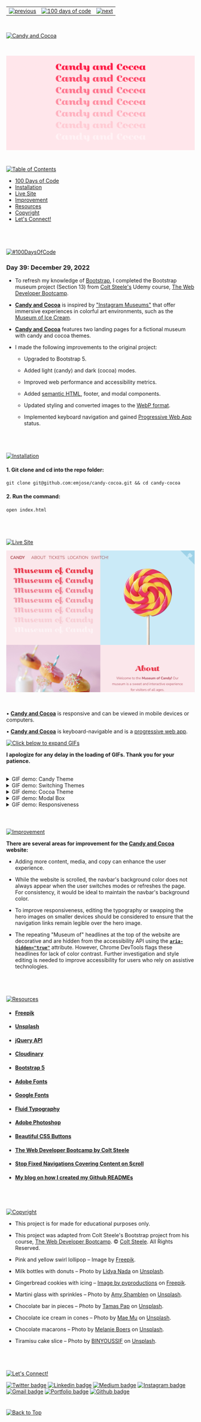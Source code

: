 <p id="header"><p>

<table>
    <tr>
        <td><a href="https://github.com/emjose/box-of-shadows/#header"><img src="https://res.cloudinary.com/dn1e07eul/image/upload/v1659330996/Readme%20Headers/header-left_ctkix5.png" alt="previous" style="width: 200px;"/></a></td>
        <td><a href="https://github.com/emjose/one-hundred/#header"><img src="https://res.cloudinary.com/dn1e07eul/image/upload/v1659330606/Readme%20Headers/header-center_bkbdbt.png" alt="100 days of code" style="width: 580px;"/></a></td>
        <td><a href="https://github.com/emjose/candy-cocoa/#header"><img src="https://res.cloudinary.com/dn1e07eul/image/upload/v1659332117/Readme%20Headers/header-right-g_zhy4gl.png" alt="next" style="width: 200px;"/></a></td>
        <!-- <td><a href="https://github.com/emjose/****NEXT-REPO****/#header"><img src="https://res.cloudinary.com/dn1e07eul/image/upload/v1659330646/Readme%20Headers/header-right_eftaz9.png" alt="next" style="width: 200px;"/></a></td> -->
    </tr>

</table>

<br>

<p id="project-title"><p>

<a href=#table-of-contents>![Candy and Cocoa](https://res.cloudinary.com/dn1e07eul/image/upload/v1672180109/Readme%20Headers/inter-039-candy-cocoa_heizlv.png)</a>

<br>

<a href="https://candy-cocoa.vercel.app/">![Candy and Cocoa](Assets/preview-039-candy-cocoa.png)</a>

#

<p id="table-of-contents"><p>

<a href=#table-of-contents>![Table of Contents](https://res.cloudinary.com/dn1e07eul/image/upload/v1659241355/Readme%20Headers/inter-toc_euxbbw.png)</a>

- [100 Days of Code](#100days)
- [Installation](#installation)
- [Live Site](#live-site)
- [Improvement](#improvement)
- [Resources](#resources)
- [Copyright](#copyright)
- [Let's Connect!](#lets-connect)

<br>

#

<p id="100days"><p>

<a href=#100days>![#100DaysOfCode](https://res.cloudinary.com/dn1e07eul/image/upload/v1659389776/Readme%20Headers/inter-100hash_kjpgmt.png)</a>

### Day 39: December 29, 2022

- To refresh my knowledge of [Bootstrap](https://getbootstrap.com/), I completed the Bootstrap museum project (Section 13) from [Colt Steele's](https://www.youtube.com/c/ColtSteeleCode) Udemy course, [The Web Developer Bootcamp](https://www.udemy.com/course/the-web-developer-bootcamp/?utm_source=adwords&utm_medium=udemyads&utm_campaign=WebDevelopment_Search_la.EN_cc.US_PP_Control&utm_content=deal4584&utm_term=_._ag_141124571892_._ad_594318012127_._kw_online+web+developer+bootcamp_._de_c_._dm__._pl__._ti_kwd-327013416878_._li_9067609_._pd__._&matchtype=p&gclid=Cj0KCQiAwJWdBhCYARIsAJc4idACXm6Smdp_7UW-f4z52_th0pfK3UEjx4m4zphbJ0AsuFL6mpeVz5EaAuTBEALw_wcB).

- **[Candy and Cocoa](https://candy-cocoa.vercel.app/)** is inspired by ["Instagram Museums"](https://www.wired.com/story/selfie-factories-instagram-museum/) that offer immersive experiences in colorful art environments, such as the [Museum of Ice Cream](https://www.museumoficecream.com/).

- **[Candy and Cocoa](https://candy-cocoa.vercel.app/)** features two landing pages for a fictional museum with candy and cocoa themes.

- I made the following improvements to the original project:

  - Upgraded to Bootstrap 5.

  - Added light (candy) and dark (cocoa) modes.

  - Improved web performance and accessibility metrics.

  - Added [semantic HTML](https://www.w3schools.com/html/html5_semantic_elements.asp), footer, and modal components.

  - Updated styling and converted images to the [WebP format](https://developers.google.com/speed/webp).

  - Implemented keyboard navigation and gained [Progressive Web App](https://web.dev/progressive-web-apps/) status.

<br>

#

<p id="installation"><p>

<a href=#installation>![Installation](https://res.cloudinary.com/dn1e07eul/image/upload/v1659389842/Readme%20Headers/inter-installation_j9ixlq.png)</a>

#### 1. Git clone and cd into the repo folder:

```console
git clone git@github.com:emjose/candy-cocoa.git && cd candy-cocoa
```

#### 2. Run the command:

```console
open index.html
```

<br>

#

<p id="live-site"><p>

<a href="https://candy-cocoa.vercel.app/">![Live Site](https://res.cloudinary.com/dn1e07eul/image/upload/v1659389947/Readme%20Headers/inter-live-site_ngkqcf.png)</a>

<a href="https://candy-cocoa.vercel.app/">![Live Site](Assets/039-live-site.png)</a>

<br>

• **[Candy and Cocoa](https://candy-cocoa.vercel.app/)** is responsive and can be viewed in mobile devices or computers.

• **[Candy and Cocoa](https://candy-cocoa.vercel.app/)** is keyboard-navigable and is a [progressive web app](https://developer.mozilla.org/en-US/docs/Web/Progressive_web_apps).

<a href=#live-site>![Click below to expand GIFs](https://res.cloudinary.com/dn1e07eul/image/upload/v1660771913/Readme%20Headers/inter-click-below-to-expand-gifs-sub_dremgj.png)</a>

**I apologize for any delay in the loading of GIFs. Thank you for your patience.**

<br>

<details>
<summary>GIF demo: Candy Theme</summary>
<br>

<a href="https://candy-cocoa.vercel.app/">![Live Site](Assets/039-candy-cocoa-1.gif)</a>

The candy theme has a pink / red / pastel color scheme, with a fixed navbar as a user scrolls.

#

</details>

<details>
<summary>GIF demo: Switching Themes</summary>
<br>

<a href="https://candy-cocoa.vercel.app/">![Live Site](Assets/039-candy-cocoa-2.gif)</a>

Users can toggle between candy and cocoa themes with the switch link in the navbar.

#

</details>

<details>
<summary>GIF demo: Cocoa Theme</summary>
<br>

<a href="https://candy-cocoa.vercel.app/">![Live Site](Assets/039-candy-cocoa-3.gif)</a>

The cocoa theme has a darker color scheme, with copy and media switching to cocoa references.

#

</details>

<details>
<summary>GIF demo: Modal Box</summary>
<br>

<a href="https://candy-cocoa.vercel.app/">![Live Site](Assets/039-candy-cocoa-4.gif)</a>

Users can view the footer's modal box of acknowledgments and image credits.

#

</details>

<details>
<summary>GIF demo: Responsiveness</summary>
<br>

<a href="https://candy-cocoa.vercel.app/">![Live Site](Assets/039-candy-cocoa-5.gif)</a>

On mobile devices and smaller screens, the navbar collapses into a hamburger menu button.

</details>

<br>

#

<p id="improvement"><p>

<a href=#improvement>![Improvement](https://res.cloudinary.com/dn1e07eul/image/upload/v1659393807/Readme%20Headers/inter-improvement_f38dsq.png)</a>

**There are several areas for improvement for the [Candy and Cocoa](https://candy-cocoa.vercel.app/) website:**

- Adding more content, media, and copy can enhance the user experience.

- While the website is scrolled, the navbar's background color does not always appear when the user switches modes or refreshes the page. For consistency, it would be ideal to maintain the navbar's background color.

- To improve responsiveness, editing the typography or swapping the hero images on smaller devices should be considered to ensure that the navigation links remain legible over the hero image.

- The repeating "Museum of" headlines at the top of the website are decorative and are hidden from the accessibility API using the **[`aria-hidden="true"`](https://developer.mozilla.org/en-US/docs/Web/Accessibility/ARIA/Attributes/aria-hidden)** attribute. However, Chrome DevTools flags these headlines for lack of color contrast. Further investigation and style editing is needed to improve accessibility for users who rely on assistive technologies.

<br>

#

<p id="resources"><p>

<a href=#resources>![Resources](https://res.cloudinary.com/dn1e07eul/image/upload/v1659314247/Readme%20Headers/inter-resources_ncevbw.png)</a>

- #### [Freepik](https://www.freepik.com/)

- #### [Unsplash](https://unsplash.com/)

- #### [jQuery API](https://api.jquery.com/)

- #### [Cloudinary](https://cloudinary.com/)

- #### [Bootstrap 5](https://getbootstrap.com/docs/5.0/getting-started/introduction/)

- #### [Adobe Fonts](https://fonts.adobe.com/)

- #### [Google Fonts](https://fonts.google.com/)

- #### [Fluid Typography](https://css-tricks.com/snippets/css/fluid-typography/)

- #### [Adobe Photoshop](https://www.adobe.com/creativecloud/buy/students.html)

- #### [Beautiful CSS Buttons](https://getcssscan.com/css-buttons-examples)

- #### [The Web Developer Bootcamp by Colt Steele](https://www.udemy.com/course/the-web-developer-bootcamp/?utm_source=adwords&utm_medium=udemyads&utm_campaign=WebDevelopment_Search_la.EN_cc.US_PP_Control&utm_content=deal4584&utm_term=_._ag_141124571892_._ad_594318012127_._kw_online+web+developer+bootcamp_._de_c_._dm__._pl__._ti_kwd-327013416878_._li_9067609_._pd__._&matchtype=p&gclid=Cj0KCQiAwJWdBhCYARIsAJc4idACXm6Smdp_7UW-f4z52_th0pfK3UEjx4m4zphbJ0AsuFL6mpeVz5EaAuTBEALw_wcB)

- #### [Stop Fixed Navigations Covering Content on Scroll](https://youtu.be/iGUSTyG-CYw)

- #### [My blog on how I created my Github READMEs](https://emmanueljose.medium.com/readme-a-makeover-story-b9c7be37a6de?sk=7ae6623d365409d875753e4604e42ffd)

<br>

#

<p id="copyright"><p>

<a href=#copyright>![Copyright](https://res.cloudinary.com/dn1e07eul/image/upload/v1659391383/Readme%20Headers/inter-copyright_ax53yz.png)</a>

- This project is for made for educational purposes only.

- This project was adapted from Colt Steele's Bootstrap project from his course, [The Web Developer Bootcamp](https://www.udemy.com/course/the-web-developer-bootcamp/?utm_source=adwords&utm_medium=udemyads&utm_campaign=WebDevelopment_Search_la.EN_cc.US_PP_Control&utm_content=deal4584&utm_term=_._ag_141124571892_._ad_594318012127_._kw_online+web+developer+bootcamp_._de_c_._dm__._pl__._ti_kwd-327013416878_._li_9067609_._pd__._&matchtype=p&gclid=Cj0KCQiAwJWdBhCYARIsAJc4idACXm6Smdp_7UW-f4z52_th0pfK3UEjx4m4zphbJ0AsuFL6mpeVz5EaAuTBEALw_wcB). © <a href="https://www.youtube.com/c/ColtSteeleCode">Colt Steele</a>. All Rights Reserved.

- Pink and yellow swirl lollipop – Image by [Freepik](https://www.freepik.com/free-photo/close-up-view-colorful-delicious-lollipop_10290607.htm#page=2&query=candy%20wrapper&position=0&from_view=keyword).

- Milk bottles with donuts – Photo by [Lidya Nada](https://unsplash.com/@lidyanada?utm_source=unsplash&utm_medium=referral&utm_content=creditCopyText) on [Unsplash](https://unsplash.com/photos/-iX-0JI8-0Y?utm_source=unsplash&utm_medium=referral&utm_content=creditCopyText).

- Gingerbread cookies with icing – [Image by pvproductions](https://www.freepik.com/free-photo/beautiful-gingerbread-cookies-children-s-party-form-sweets-candies-flat-lay_16213074.htm#query=candy%20pattern&position=7&from_view=keyword) on [Freepik](https://www.freepik.com/).

- Martini glass with sprinkles – Photo by [Amy Shamblen](https://unsplash.com/fr/@amyshamblen?utm_source=unsplash&utm_medium=referral&utm_content=creditCopyText) on [Unsplash](https://unsplash.com/photos/X3ijISYzlM4?utm_source=unsplash&utm_medium=referral&utm_content=creditCopyText).

- Chocolate bar in pieces – Photo by [Tamas Pap](https://unsplash.com/@tamasp?utm_source=unsplash&utm_medium=referral&utm_content=creditCopyText) on [Unsplash](https://unsplash.com/photos/6IDGTjq_Pic?utm_source=unsplash&utm_medium=referral&utm_content=creditCopyText).

- Chocolate ice cream in cones – Photo by [Mae Mu](https://unsplash.com/@picoftasty?utm_source=unsplash&utm_medium=referral&utm_content=creditCopyText) on [Unsplash](https://unsplash.com/photos/X5u6snvBCf0?utm_source=unsplash&utm_medium=referral&utm_content=creditCopyText).

- Chocolate macarons – Photo by [Melanie Boers](https://unsplash.com/@melanieboers?utm_source=unsplash&utm_medium=referral&utm_content=creditCopyText) on [Unsplash](https://unsplash.com/photos/eXVvchPsVTY?utm_source=unsplash&utm_medium=referral&utm_content=creditCopyText).

- Tiramisu cake slice – Photo by [BINYOUSSIF](https://unsplash.com/@binyoussif?utm_source=unsplash&utm_medium=referral&utm_content=creditCopyText) on [Unsplash](https://unsplash.com/photos/eRPE6WP5Qjc?utm_source=unsplash&utm_medium=referral&utm_content=creditCopyText).

<br>

#

<p id="lets-connect">

<a href=#lets-connect>![Let's Connect!](https://res.cloudinary.com/dn1e07eul/image/upload/v1659314257/Readme%20Headers/inter-lets-connect_bv3kcd.png)</a>

<p><a href="https://twitter.com/Emmanuel_Labor"><img src="https://img.shields.io/badge/twitter-%231DA1F2.svg?&style=for-the-badge&logo=twitter&logoColor=white" height=30 width=90 alt="Twitter badge"></a> <a href="https://www.linkedin.com/in/emmanuelpjose/"><img src="https://img.shields.io/badge/linkedin-%230064e7.svg?&style=for-the-badge&logo=linkedin&logoColor=white" height=30 width=90 alt="Linkedin badge"></a> <a href="https://emmanueljose.medium.com/"><img src="https://img.shields.io/badge/medium-%238700f5.svg?&style=for-the-badge&logo=medium&logoColor=white" height=30 width=90 alt="Medium badge"></a> <a href="https://www.instagram.com/emmanuel_jose/"><img src="https://img.shields.io/badge/instagram-%23ff0077.svg?&style=for-the-badge&logo=instagram&logoColor=white" height=30 width=90 alt="Instagram badge"></a> <a href="mailto:emjose@gmail.com"><img src="https://img.shields.io/badge/gmail-%23fd1745.svg?&style=for-the-badge&logo=gmail&logoColor=white" height=30 width=90 alt="Gmail badge"></a> <a href="https://www.emmanuel-jose.com/"><img src="https://img.shields.io/badge/portfolio-%23FF0000.svg?&style=for-the-badge&logoColor=white" height=30 width=90 alt="Portfolio badge"></a> <a href="https://github.com/emjose"><img src="https://img.shields.io/badge/github-%23ff8e44.svg?&style=for-the-badge&logo=github&logoColor=white" height=30 width=90 alt="Github badge"></a></p>

#

<a href=#header>![Back to Top](https://res.cloudinary.com/dn1e07eul/image/upload/v1659314281/Readme%20Headers/inter-congrats_m4p3ck.png)</a>
